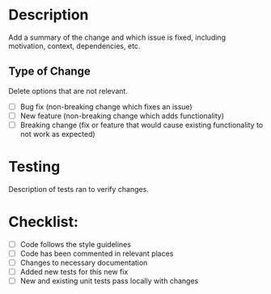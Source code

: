 # Description

Add a summary of the change and which issue is fixed, including motivation, context, dependencies, etc. 

## Type of Change

Delete options that are not relevant.

- [ ] Bug fix (non-breaking change which fixes an issue)
- [ ] New feature (non-breaking change which adds functionality)
- [ ] Breaking change (fix or feature that would cause existing functionality to not work as expected)

# Testing

Description of tests ran to verify changes.

# Checklist:

- [ ] Code follows the style guidelines
- [ ] Code has been commented in relevant places
- [ ] Changes to necessary documentation
- [ ] Added new tests for this new fix
- [ ] New and existing unit tests pass locally with changes
